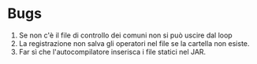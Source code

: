 # Bugs
1. Se non c'è il file di controllo dei comuni non si può uscire dal loop
2. La registrazione non salva gli operatori nel file se la cartella non esiste.
3. Far sì che l'autocompilatore inserisca i file statici nel JAR.

